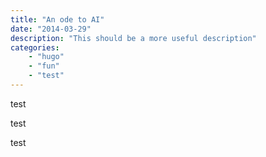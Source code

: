 ```yaml
---
title: "An ode to AI"
date: "2014-03-29"
description: "This should be a more useful description"
categories: 
    - "hugo"
    - "fun"
    - "test"
---
```


test 

test

test